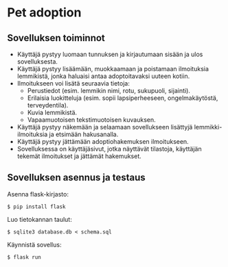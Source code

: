 # Pet adoption

## Sovelluksen toiminnot

* Käyttäjä pystyy luomaan tunnuksen ja kirjautumaan sisään ja ulos sovelluksesta.
* Käyttäjä pystyy lisäämään, muokkaamaan ja poistamaan ilmoituksia lemmikistä, jonka haluaisi antaa adoptoitavaksi uuteen kotiin.
* Ilmoitukseen voi lisätä seuraavia tietoja:
    * Perustiedot (esim. lemmikin nimi, rotu, sukupuoli, sijainti).
    * Erilaisia luokitteluja (esim. sopii lapsiperheeseen, ongelmakäytöstä, terveydentila).
    * Kuvia lemmikistä.
    * Vapaamuotoisen tekstimuotoisen kuvauksen.
* Käyttäjä pystyy näkemään ja selaamaan sovellukseen lisättyjä lemmikki-ilmoituksia ja etsimään hakusanalla.
* Käyttäjä pystyy jättämään adoptiohakemuksen ilmoitukseen.
* Sovelluksessa on käyttäjäsivut, jotka näyttävät tilastoja, käyttäjän tekemät ilmoitukset ja jättämät hakemukset.

## Sovelluksen asennus ja testaus

Asenna flask-kirjasto:
```
$ pip install flask
```

Luo tietokannan taulut:
```
$ sqlite3 database.db < schema.sql
```

Käynnistä sovellus:
```
$ flask run
```
